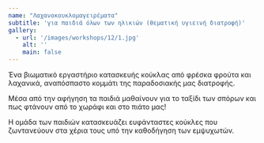 ```yaml
---
name: "Λαχανοκουκλομαγειρέματα"
subtitle: 'για παιδιά όλων των ηλικιών (θεματική υγιεινή διατροφή)'
gallery:
  - url: '/images/workshops/12/1.jpg'
    alt: ''
    main: false
---
```


Ένα βιωματικό εργαστήριο κατασκευής κούκλας από φρέσκα φρούτα και λαχανικά, αναπόσπαστο κομμάτι της παραδοσιακής μας διατροφής.

Μέσα από την αφήγηση τα παιδιά μαθαίνουν για το ταξίδι των σπόρων και πως φτάνουν από το χωράφι και στο πιάτο μας!

Η ομάδα των παιδιών κατασκευάζει ευφάνταστες κούκλες που ζωντανεύουν στα χέρια τους υπό την καθοδήγηση των εμψυχωτών.